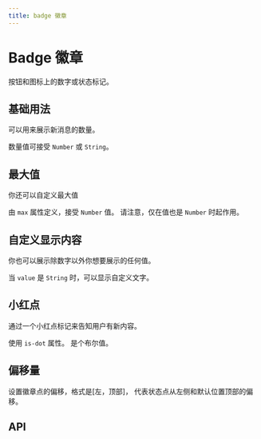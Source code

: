 ```yaml
---
title: badge 徽章
---
```


# Badge 徽章

按钮和图标上的数字或状态标记。

## 基础用法

可以用来展示新消息的数量。

数量值可接受 `Number` 或 `String`。

<preview path="./def.vue" />

## 最大值

你还可以自定义最大值

由 `max` 属性定义，接受 `Number` 值。 请注意，仅在值也是 `Number` 时起作用。

<preview path="./badgeMax.vue" />

## 自定义显示内容

你也可以展示除数字以外你想要展示的任何值。

当 `value` 是 `String` 时，可以显示自定义文字。

<preview path="./customizeBadge.vue" />

## 小红点

通过一个小红点标记来告知用户有新内容。

使用 `is-dot` 属性。 是个布尔值。

<preview path="./redDotBadge.vue" />

## 偏移量

设置徽章点的偏移，格式是[左，顶部]， 代表状态点从左侧和默认位置顶部的偏移。

<preview path="./offsetBadge.vue" />

## API

<API src="./badge.json" lang="zh"></API>
